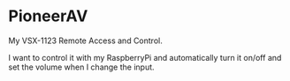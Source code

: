 # PioneerAV

My VSX-1123 Remote Access and Control.

I want to control it with my RaspberryPi and automatically turn it on/off and set the volume when I change the input.

